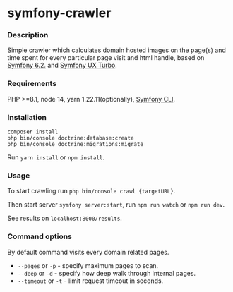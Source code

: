 # symfony-crawler
### Description
Simple crawler which calculates domain hosted images on the page(s) and time spent for every particular page visit and html handle, based on [Symfony 6.2.](https://symfony.com/) and [Symfony UX Turbo](https://symfony.com/bundles/ux-turbo/current/index.html).

### Requirements
PHP >=8.1, node 14, yarn 1.22.11(optionally), [Symfony CLI](https://symfony.com/download).

### Installation
```
composer install
php bin/console doctrine:database:create
php bin/console doctrine:migrations:migrate
```
Run `yarn install` or `npm install`.

### Usage
To start crawling run `php bin/console crawl {targetURL}`.

Then start server `symfony server:start`, run `npm run watch` or `npm run dev`.

See results on `localhost:8000/results`.

### Command options
By default command visits every domain related pages.

+ `--pages` or `-p` - specify maximum pages to scan.
+ `--deep` or `-d` - specify how deep walk through internal pages.
+ `--timeout` or `-t` - limit request timeout in seconds.
